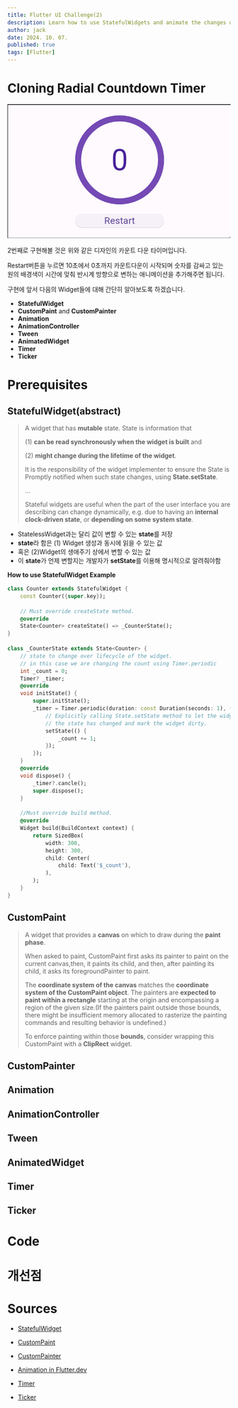 ```yaml
---
title: Flutter UI Challenge(2)
description: Learn how to use StatefulWidgets and animate the changes of Widget. Widgets related to animations are Animation, AnimationController, Tween, AnimatedWidget and etc..
author: jack
date: 2024. 10. 07.
published: true
tags: [Flutter]
---
```


# Cloning Radial Countdown Timer

![timer](/timer.png)

2번째로 구현해볼 것은 위와 같은 디자인의 카운트 다운 타이머입니다.

Restart버튼을 누르면 10초에서 0초까지 카운트다운이 시작되며 숫자를 감싸고 있는 원의 배경색이 시간에 맞춰 반시계 방향으로 변하는 애니메이션을 추가해주면 됩니다.

구현에 앞서 다음의 Widget들에 대해 간단히 알아보도록 하겠습니다.

- **StatefulWidget**
- **CustomPaint** and **CustomPainter**
- **Animation**
- **AnimationController**
- **Tween**
- **AnimatedWidget**
- **Timer**
- **Ticker**

# Prerequisites

## StatefulWidget(abstract)

> A widget that has **mutable** state.
> State is information that
>
> (1) **can be read synchronously when the widget is built** and
>
> (2) **might change during the lifetime of the widget**.
>
> It is the responsibility of the widget implementer to ensure the State is
> Promptly notified when such state changes, using **State.setState**.
>
> ...
>
> Stateful widgets are useful when the part of the user interface you are describing
> can change dynamically, e.g. due to having an **internal clock-driven state**,
> or **depending on some system state**.

- StatelessWidget과는 달리 값이 변할 수 있는 **state**를 저장
- **state**라 함은 (1) Widget 생성과 동시에 읽을 수 있는 값
- 혹은 (2)Widget의 생애주기 상에서 변할 수 있는 값
- 이 **state**가 언제 변할지는 개발자가 **setState**를 이용해 명시적으로 알려줘야함

**How to use StatefulWidget Example**

```dart
class Counter extends StatefulWidget {
    const Counter({super.key});

    // Must override createState method.
    @override
    State<Counter> createState() => _CounterState();
}

class _CounterState extends State<Counter> {
    // state to change over lifecycle of the widget.
    // in this case we are changing the count using Timer.periodic
    int _count = 0;
    Timer? _timer;
    @override
    void initState() {
        super.initState();
        _timer = Timer.periodic(duration: const Duration(seconds: 1), (timer) {
            // Explicitly calling State.setState method to let the widget know
            // the state has changed and mark the widget dirty.
            setState(() {
                _count += 1;
            });
        });
    }
    @override
    void dispose() {
        _timer?.cancle();
        super.dispose();
    }

    //Must override build method.
    @override
    Widget build(BuildContext context) {
        return SizedBox(
            width: 300,
            height: 300,
            child: Center(
                child: Text('$_count'),
            ),
        );
    }
}
```

## CustomPaint

> A widget that provides a **canvas** on which to draw during the **paint phase**.
>
> When asked to paint, CustomPaint first asks its painter to paint on the current canvas,then, it paints its child, and then, after painting its child, it asks its foregroundPainter to paint.
>
> The **coordinate system of the canvas** matches the **coordinate system of the CustomPaint object**.
> The painters are **expected to paint within a rectangle** starting at the origin and encompassing a region of the given size.(If the painters paint outside those bounds, there might be insufficient memory allocated to rasterize the painting commands and resulting behavior is undefined.)
>
> To enforce painting within those **bounds**, consider wrapping this CustomPaint with a **ClipRect** widget.

## CustomPainter

## Animation

## AnimationController

## Tween

## AnimatedWidget

## Timer

## Ticker

# Code

# 개선점

# Sources

- [StatefulWidget](https://api.flutter.dev/flutter/widgets/StatefulWidget-class.html)

- [CustomPaint](https://api.flutter.dev/flutter/widgets/CustomPaint-class.html)

- [CustomPainter](https://api.flutter.dev/flutter/rendering/CustomPainter-class.html)

- [Animation in Flutter.dev](https://docs.flutter.dev/ui/animations)

- [Timer](https://api.flutter.dev/flutter/dart-async/Timer-class.html)

- [Ticker](https://api.flutter.dev/flutter/scheduler/Ticker-class.html)
